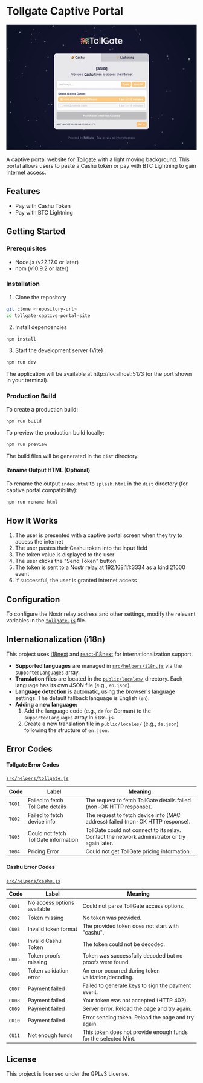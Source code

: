 # Tollgate Captive Portal

![](tollgate-captive-portal.png)

A captive portal website for [Tollgate](https://tollgate.me) with a light moving background. This portal allows users to paste a Cashu token or pay with BTC Lightning to gain internet access.

## Features

- Pay with Cashu Token
- Pay with BTC Lightning

## Getting Started

### Prerequisites

- Node.js (v22.17.0 or later)
- npm (v10.9.2 or later)

### Installation

1. Clone the repository
```bash
git clone <repository-url>
cd tollgate-captive-portal-site
```

2. Install dependencies
```bash
npm install
```

3. Start the development server (Vite)
```bash
npm run dev
```

The application will be available at http://localhost:5173 (or the port shown in your terminal).

### Production Build

To create a production build:

```bash
npm run build
```

To preview the production build locally:

```bash
npm run preview
```

The build files will be generated in the `dist` directory.

#### Rename Output HTML (Optional)

To rename the output `index.html` to `splash.html` in the `dist` directory (for captive portal compatibility):

```bash
npm run rename-html
```

## How It Works

1. The user is presented with a captive portal screen when they try to access the internet
2. The user pastes their Cashu token into the input field
3. The token value is displayed to the user
4. The user clicks the "Send Token" button
5. The token is sent to a Nostr relay at 192.168.1.1:3334 as a kind 21000 event
6. If successful, the user is granted internet access

## Configuration

To configure the Nostr relay address and other settings, modify the relevant variables in the [`tollgate.js`](./src/helpers/tollgate.js) file.

## Internationalization (i18n)

This project uses [i18next](https://www.i18next.com/) and [react-i18next](https://react.i18next.com/) for internationalization support.

- **Supported languages** are managed in [`src/helpers/i18n.js`](./src/helpers/i18n.js) via the `supportedLanguages` array.
- **Translation files** are located in the [`public/locales/`](./public/locales/) directory. Each language has its own JSON file (e.g., `en.json`).
- **Language detection** is automatic, using the browser's language settings. The default fallback language is English (`en`).
- **Adding a new language:**
  1. Add the language code (e.g., `de` for German) to the `supportedLanguages` array in `i18n.js`.
  2. Create a new translation file in `public/locales/` (e.g., `de.json`) following the structure of `en.json`.

## Error Codes

#### Tollgate Error Codes 

[`src/helpers/tollgate.js`](src/helpers/tollgate.js)

| Code   | Label                              | Meaning                                                                 |
|--------|------------------------------------|-------------------------------------------------------------------------|
| `TG01` | Failed to fetch TollGate details   | The request to fetch TollGate details failed (non-OK HTTP response).    |
| `TG02` | Failed to fetch device info        | The request to fetch device info (MAC address) failed (non-OK HTTP response). |
| `TG03` | Could not fetch TollGate information | TollGate could not connect to its relay. Contact the network administrator or try again later. |
| `TG04` | Pricing Error                      | Could not get TollGate pricing information.                             |

#### Cashu Error Codes

[`src/helpers/cashu.js`](src/helpers/cashu.js)

| Code   | Label                  | Meaning                                              |
|--------|------------------------|------------------------------------------------------|
| `CU01` | No access options available | Could not parse TollGate access options.             |
| `CU02` | Token missing          | No token was provided.                               |
| `CU03` | Invalid token format   | The provided token does not start with "cashu".      |
| `CU04` | Invalid Cashu Token    | The token could not be decoded.                      |
| `CU05` | Token proofs missing   | Token was successfully decoded but no proofs were found. |
| `CU06` | Token validation error | An error occurred during token validation/decoding.   |
| `CU07` | Payment failed         | Failed to generate keys to sign the payment event.    |
| `CU08` | Payment failed         | Your token was not accepted (HTTP 402).              |
| `CU09` | Payment failed         | Server error. Reload the page and try again.          |
| `CU10` | Payment failed         | Error sending token. Reload the page and try again.   |
| `CU11` | Not enough funds         | This token does not provide enough funds for the selected Mint.   |

## License

This project is licensed under the GPLv3 License.
